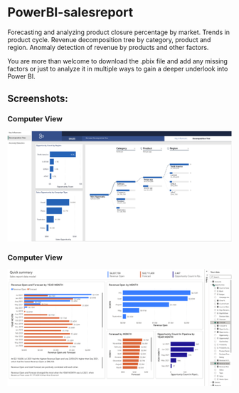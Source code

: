 # PowerBI-salesreport
Forecasting and analyzing product closure percentage by market. Trends in product cycle. Revenue decomposition tree by category, product and region. Anomaly detection of revenue by products and other factors. 

You are more than welcome to download the .pbix file and add any missing factors or just to analyze it in multiple ways to gain a deeper underlook into Power BI.
## Screenshots:
### Computer View
![alt text](https://github.com/Sanathbny/PowerBI-salesreport/blob/main/Power_bi2.png)

### Computer View
![alt text](https://github.com/Sanathbny/PowerBI-salesreport/blob/main/Power_bi.png)
